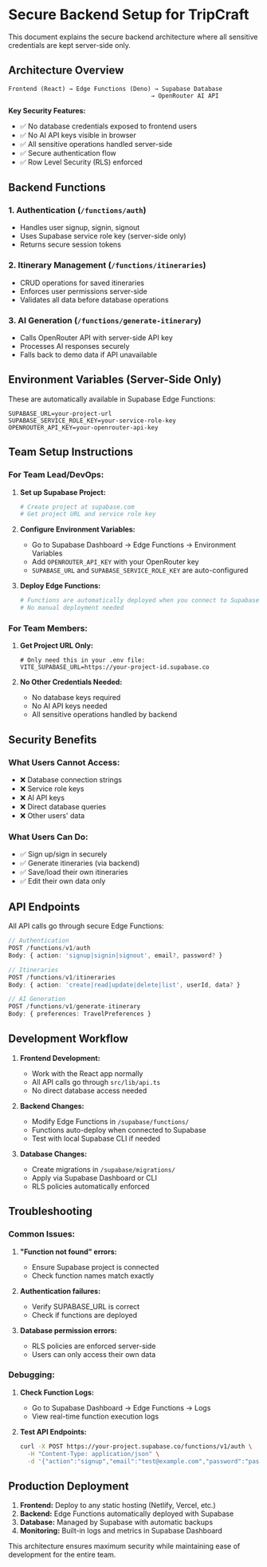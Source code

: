 # Secure Backend Setup for TripCraft

This document explains the secure backend architecture where all sensitive credentials are kept server-side only.

## Architecture Overview

```
Frontend (React) → Edge Functions (Deno) → Supabase Database
                                        → OpenRouter AI API
```

**Key Security Features:**
- ✅ No database credentials exposed to frontend users
- ✅ No AI API keys visible in browser
- ✅ All sensitive operations handled server-side
- ✅ Secure authentication flow
- ✅ Row Level Security (RLS) enforced

## Backend Functions

### 1. Authentication (`/functions/auth`)
- Handles user signup, signin, signout
- Uses Supabase service role key (server-side only)
- Returns secure session tokens

### 2. Itinerary Management (`/functions/itineraries`)
- CRUD operations for saved itineraries
- Enforces user permissions server-side
- Validates all data before database operations

### 3. AI Generation (`/functions/generate-itinerary`)
- Calls OpenRouter API with server-side API key
- Processes AI responses securely
- Falls back to demo data if API unavailable

## Environment Variables (Server-Side Only)

These are automatically available in Supabase Edge Functions:

```env
SUPABASE_URL=your-project-url
SUPABASE_SERVICE_ROLE_KEY=your-service-role-key
OPENROUTER_API_KEY=your-openrouter-api-key
```

## Team Setup Instructions

### For Team Lead/DevOps:

1. **Set up Supabase Project:**
   ```bash
   # Create project at supabase.com
   # Get project URL and service role key
   ```

2. **Configure Environment Variables:**
   - Go to Supabase Dashboard → Edge Functions → Environment Variables
   - Add `OPENROUTER_API_KEY` with your OpenRouter key
   - `SUPABASE_URL` and `SUPABASE_SERVICE_ROLE_KEY` are auto-configured

3. **Deploy Edge Functions:**
   ```bash
   # Functions are automatically deployed when you connect to Supabase
   # No manual deployment needed
   ```

### For Team Members:

1. **Get Project URL Only:**
   ```env
   # Only need this in your .env file:
   VITE_SUPABASE_URL=https://your-project-id.supabase.co
   ```

2. **No Other Credentials Needed:**
   - No database keys required
   - No AI API keys needed
   - All sensitive operations handled by backend

## Security Benefits

### What Users Cannot Access:
- ❌ Database connection strings
- ❌ Service role keys
- ❌ AI API keys
- ❌ Direct database queries
- ❌ Other users' data

### What Users Can Do:
- ✅ Sign up/sign in securely
- ✅ Generate itineraries (via backend)
- ✅ Save/load their own itineraries
- ✅ Edit their own data only

## API Endpoints

All API calls go through secure Edge Functions:

```typescript
// Authentication
POST /functions/v1/auth
Body: { action: 'signup|signin|signout', email?, password? }

// Itineraries
POST /functions/v1/itineraries
Body: { action: 'create|read|update|delete|list', userId, data? }

// AI Generation
POST /functions/v1/generate-itinerary
Body: { preferences: TravelPreferences }
```

## Development Workflow

1. **Frontend Development:**
   - Work with the React app normally
   - All API calls go through `src/lib/api.ts`
   - No direct database access needed

2. **Backend Changes:**
   - Modify Edge Functions in `/supabase/functions/`
   - Functions auto-deploy when connected to Supabase
   - Test with local Supabase CLI if needed

3. **Database Changes:**
   - Create migrations in `/supabase/migrations/`
   - Apply via Supabase Dashboard or CLI
   - RLS policies automatically enforced

## Troubleshooting

### Common Issues:

1. **"Function not found" errors:**
   - Ensure Supabase project is connected
   - Check function names match exactly

2. **Authentication failures:**
   - Verify SUPABASE_URL is correct
   - Check if functions are deployed

3. **Database permission errors:**
   - RLS policies are enforced server-side
   - Users can only access their own data

### Debugging:

1. **Check Function Logs:**
   - Go to Supabase Dashboard → Edge Functions → Logs
   - View real-time function execution logs

2. **Test API Endpoints:**
   ```bash
   curl -X POST https://your-project.supabase.co/functions/v1/auth \
     -H "Content-Type: application/json" \
     -d '{"action":"signup","email":"test@example.com","password":"password123"}'
   ```

## Production Deployment

1. **Frontend:** Deploy to any static hosting (Netlify, Vercel, etc.)
2. **Backend:** Edge Functions automatically deployed with Supabase
3. **Database:** Managed by Supabase with automatic backups
4. **Monitoring:** Built-in logs and metrics in Supabase Dashboard

This architecture ensures maximum security while maintaining ease of development for the entire team.